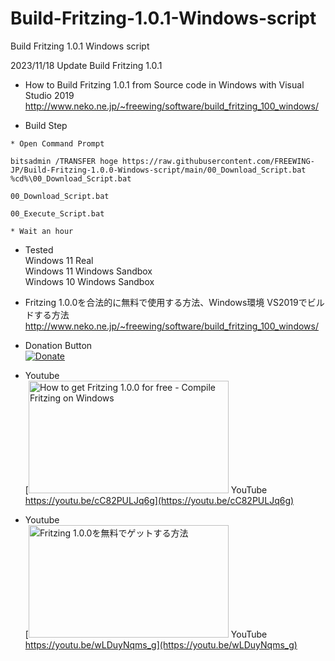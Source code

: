 # Build-Fritzing-1.0.1-Windows-script
Build Fritzing 1.0.1 Windows script

2023/11/18 Update Build Fritzing 1.0.1  

* How to Build Fritzing 1.0.1 from Source code in Windows with Visual Studio 2019  
http://www.neko.ne.jp/~freewing/software/build_fritzing_100_windows/  

* Build Step  
```
* Open Command Prompt

bitsadmin /TRANSFER hoge https://raw.githubusercontent.com/FREEWING-JP/Build-Fritzing-1.0.0-Windows-script/main/00_Download_Script.bat %cd%\00_Download_Script.bat

00_Download_Script.bat

00_Execute_Script.bat

* Wait an hour
```

* Tested  
Windows 11 Real  
Windows 11 Windows Sandbox  
Windows 10 Windows Sandbox  

* Fritzing 1.0.0を合法的に無料で使用する方法、Windows環境 VS2019でビルドする方法  
http://www.neko.ne.jp/~freewing/software/build_fritzing_100_windows/  

* Donation Button  
[![Donate](https://img.shields.io/badge/Donate-PayPal-green.svg)](https://www.paypal.com/cgi-bin/webscr?cmd=_s-xclick&hosted_button_id=T79HPJ5H79PBU)  

* Youtube  
[<img src="https://img.youtube.com/vi/cC82PULJq6g/maxresdefault.jpg" alt="How to get Fritzing 1.0.0 for free - Compile Fritzing on Windows" title="How to get Fritzing 1.0.0 for free - Compile Fritzing on Windows" width="320" height="180"> YouTube https://youtu.be/cC82PULJq6g](https://youtu.be/cC82PULJq6g)  

* Youtube  
[<img src="https://img.youtube.com/vi/wLDuyNqms_g/maxresdefault.jpg" alt="Fritzing 1.0.0を無料でゲットする方法" title="Fritzing 1.0.0を無料でゲットする方法" width="320" height="180"> YouTube https://youtu.be/wLDuyNqms_g](https://youtu.be/wLDuyNqms_g)  
